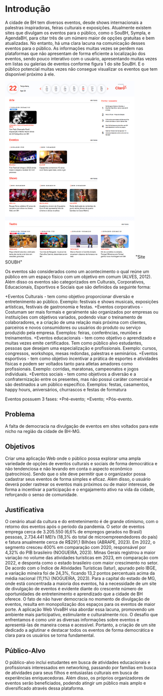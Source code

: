# Introdução

A cidade de BH tem diversos eventos, desde shows internacionais a palestras inspiradoras, feiras culturais e exposições. Atualmente existem sites que divulgam os eventos para o público, como o SouBH, Sympla, e AgendaBH, para citar três de um número maior de opções gratuitas e bem atualizadas. No entanto, há uma clara lacuna na comunicação desses eventos para o público. As informações muitas vezes se perdem nas plataformas que não apresentam de forma eficiente a localização dos eventos, sendo pouco interativo com o usuário, apresentando muitas vezes em listas ou galerias de eventos conforme figura 1 do site SouBH. E o público potencial muitas vezes não consegue visualizar os eventos que tem disponível próximo à ele.

![Sou BH Landingpage](img/DOCUMENTO_CONTEXTO_FIGURA1_SITE_SOUBH.PNG) "Site SOUBH"

Os eventos são considerados como um acontecimento o qual reúne um público em um espaço físico com um objetivo em comum (ALVES, 2012). Além disso os eventos são categorizados em Culturais, Corporativos, Educacionais, Esportivos e Sociais que são definidos da seguinte forma:

+Eventos Culturais - tem como objetivo proporcionar diversão e entretenimento ao público. Exemplo: festivais e shows musicais, exposições artísticas, festivais de gastronomia e festas.
+Eventos corporativos - Costumam ser mais formais e geralmente são organizados por empresas ou instituições com objetivos variados, podendo visar o treinamento de colaboradores, e a criação de uma relação mais próxima com clientes, parceiros e novos consumidores ou usuários do produto ou serviço produzido pela empresa. Exemplos: feiras, conferências, reuniões e treinamentos.
+Eventos educacionais - tem como objetivo o aprendizado e muitas vezes emite certificados. Tem como público alvo estudantes, pessoas que desejam uma especialização e profissionais. Exemplo: cursos, congressos, workshops, mesas redondas, palestras e seminários.
+Eventos esportivos - tem como objetivo incentivar a prática de esportes e atividades físicas e podem ser voltados tanto para atletas amadores como profissionais. Exemplo: corridas, maratonas, campeonatos e jogos individuais.
+Eventos sociais  - tem como objetivos a diversão e a confraternização entre os presentes, mas não possui caráter comercial e são destinados a um público específico. Exemplos: festas, casamentos, happy hours, aniversários, churrascos e festas de formatura

Eventos possuem 3 fases:
+Pré-evento;
+Evento;
+Pós-evento.

## Problema

A falta de democracia na divulgação de eventos em sites voltados para este nicho na região da cidade de BH-MG. 

## Objetivos

Criar uma aplicação Web onde o público possa explorar uma ampla variedade de opções de eventos culturais e sociais de forma democrática e não tendenciosa e não levando em conta o aspecto econômico (patrocínios). Sendo que o site deve permitir que o organizador possa cadastrar seus eventos de forma simples e eficaz. Além disso, o usuário deverá poder rastrear os eventos mais próximos ou de  maior interesse, de forma a incentivar a participação e o engajamento ativo na vida da cidade, reforçando o senso de comunidade.

## Justificativa

O cenário atual da cultura e do entretenimento é de grande otimismo, com o retorno dos eventos após o período da pandemia. O setor de eventos emprega cerca de 3.205.550 (6,6% de empregos gerados no Brasil) pessoas, 2.734.441 MEI’s (18,3% do total de microempreendedores do país) e fatura anualmente cerca de R$291,1 Bilhões (ABRAPE, 2023). Em 2022, o segmento cresceu 400% em comparação com 2020, responsável por 4,32% do PIB brasileiro (NOGUEIRA, 2023).
Minas Gerais registrou a maior variação no volume das atividades turísticas em 2023, em comparação com 2022, e desponta como o estado brasileiro com maior crescimento no setor. De acordo com o Índice de Atividades Turísticas (Iatur), apurado pelo IBGE, a variação mineira foi de 24,3%, ficando 13,2 pontos percentuais acima da média nacional (11,1%) (NOGUEIRA, 2023). 
Para a capital do estado de MG, onde está concentrada a maioria dos eventos, há a necessidade de um site de divulgação de eventos é evidente diante do crescente número de oportunidades de entretenimento e aprendizado que a cidade de BH oferece. O fato de não haver democracia no momento de divulgação de eventos, resulta em monopolização dos espaços para os eventos de maior porte. A aplicação Web VivaBH visa abordar essa lacuna, promovendo um ambiente mais participativo, estimulante e culturalmente rico.
O desafio que enfrentamos é como unir as diversas informações sobre eventos e apresentá-las de maneira coesa e acessível. Portanto, a criação de um site dedicado a aglutinar e destacar todos os eventos de forma democrática e clara para os usuários se torna fundamental.


## Público-Alvo

O público-alvo inclui estudantes em busca de atividades educacionais e profissionais interessados em networking, passando por famílias em busca de atividades para seus filhos e entusiastas culturais em busca de experiências enriquecedoras. Além disso, os próprios organizadores de eventos serão beneficiados, podendo atingir um público mais amplo e diversificado através dessa plataforma.

